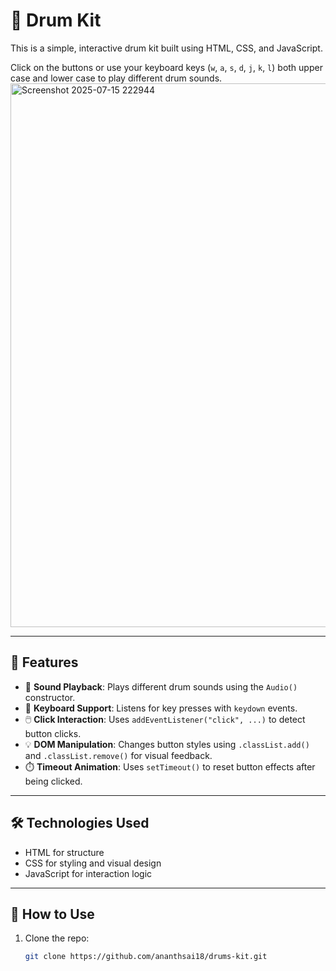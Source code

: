 # 🥁 Drum Kit

This is a simple, interactive drum kit built using HTML, CSS, and JavaScript.

Click on the buttons or use your keyboard keys (`w`, `a`, `s`, `d`, `j`, `k`, `l`) both upper case and lower case to play different drum sounds.
<img width="1901" height="870" alt="Screenshot 2025-07-15 222944" src="https://github.com/user-attachments/assets/ca829d97-a388-4a48-89c6-baabdde877c6" />

---

## 🎯 Features

- 🎵 **Sound Playback**: Plays different drum sounds using the `Audio()` constructor.
- 🎹 **Keyboard Support**: Listens for key presses with `keydown` events.
- 🖱️ **Click Interaction**: Uses `addEventListener("click", ...)` to detect button clicks.
- 💡 **DOM Manipulation**: Changes button styles using `.classList.add()` and `.classList.remove()` for visual feedback.
- ⏱️ **Timeout Animation**: Uses `setTimeout()` to reset button effects after being clicked.

---

## 🛠️ Technologies Used

- HTML for structure  
- CSS for styling and visual design  
- JavaScript for interaction logic

---

## 🚀 How to Use

1. Clone the repo:
   ```bash
   git clone https://github.com/ananthsai18/drums-kit.git
